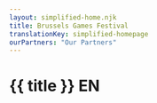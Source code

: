 ```yaml
---
layout: simplified-home.njk
title: Brussels Games Festival
translationKey: simplified-homepage
ourPartners: "Our Partners"
---
```

# {{ title }} EN
